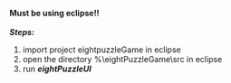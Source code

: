 **Must be using eclipse!!** <br />
<br />
***Steps:*** <br />
1. import project eightpuzzleGame in eclipse <br />
2. open the directory %\eightPuzzleGame\src in eclipse <br />
3. run ***eightPuzzleUI*** <br />